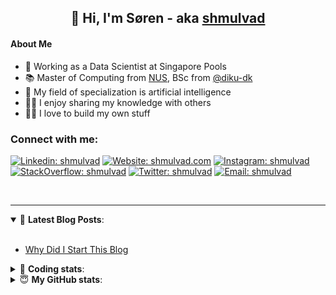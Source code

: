 <h2 align="center">
	👋 Hi, I'm Søren - aka <a href="https://shmulvad.com">shmulvad</a>
</h2>

#### About Me
- 🤖 Working as a Data Scientist at Singapore Pools
- 📚 Master of Computing from [NUS], BSc from [@diku-dk]
- 🧠 My field of specialization is artificial intelligence
- 👨‍🏫 I enjoy sharing my knowledge with others
- 👨‍💻 I love to build my own stuff

### Connect with me:

[![Linkedin: shmulvad](https://img.shields.io/badge/shmulvad-blue?style=flat&logo=Linkedin&logoColor=white)][linkedin]
[![Website: shmulvad.com](https://img.shields.io/badge/shmulvad.com-47CCCC?&style=flat&logo=Google-Chrome&logoColor=white)][website]
[![Instagram: shmulvad](https://img.shields.io/badge/-@shmulvad-purple?style=flat&logo=Instagram&logoColor=white)][instagram]
[![StackOverflow: shmulvad](https://img.shields.io/badge/shmulvad-FE7A16?style=flat&logo=stack-overflow&logoColor=white)][stackOverflow]
[![Twitter: shmulvad](https://img.shields.io/badge/@shmulvad-1ca0f1?style=flat&logo=twitter&logoColor=white)][twitter]
[![Email: shmulvad](https://img.shields.io/badge/shmulvad-D14836?style=flat&logo=gmail&logoColor=white)][mail]

<br />

---

<details open>
 <summary>📕 <b>Latest Blog Posts</b>: </summary>

<br>

<!-- BLOG-POST-LIST:START -->
- [Why Did I Start This Blog](https://shmulvad.com/blog/why-did-start-this-blog)
<!-- BLOG-POST-LIST:END -->

</details>

<!-- --- -->

<details>
 <summary>🤖 <b>Coding stats</b>: </summary>

<br>

NOTE: Doesn't track coding at work or work done in environments such as Jupyter Notebooks.

<!--START_SECTION:waka-->
![Code Time](http://img.shields.io/badge/Code%20Time-2%2C298%20hrs%2015%20mins-blue)

**I'm a Night 🦉** 

```text
🌞 Morning                438 commits         ██░░░░░░░░░░░░░░░░░░░░░░░   09.28 % 
🌆 Daytime                1221 commits        ██████░░░░░░░░░░░░░░░░░░░   25.88 % 
🌃 Evening                1937 commits        ██████████░░░░░░░░░░░░░░░   41.06 % 
🌙 Night                  1122 commits        ██████░░░░░░░░░░░░░░░░░░░   23.78 % 
```


📊 **This Week I Spent My Time On** 

```text
💬 Programming Languages: 
Python                   13 hrs 3 mins       ██████████████████████░░░   86.03 % 
Other                    1 hr 33 mins        ███░░░░░░░░░░░░░░░░░░░░░░   10.25 % 
Markdown                 11 mins             ░░░░░░░░░░░░░░░░░░░░░░░░░   01.28 % 
Text                     11 mins             ░░░░░░░░░░░░░░░░░░░░░░░░░   01.25 % 
HTML                     8 mins              ░░░░░░░░░░░░░░░░░░░░░░░░░   00.92 % 

🔥 Editors: 
VS Code                  13 hrs 46 mins      ███████████████████████░░   90.71 % 
Zsh                      1 hr 11 mins        ██░░░░░░░░░░░░░░░░░░░░░░░   07.88 % 
Sublime Text             12 mins             ░░░░░░░░░░░░░░░░░░░░░░░░░   01.40 % 

🐱‍💻 Projects: 
turbo-main               10 hrs 28 mins      █████████████████░░░░░░░░   68.96 % 
km24-core                1 hr 33 mins        ███░░░░░░░░░░░░░░░░░░░░░░   10.29 % 
Terminal                 47 mins             █░░░░░░░░░░░░░░░░░░░░░░░░   05.17 % 
datapakke-interface      45 mins             █░░░░░░░░░░░░░░░░░░░░░░░░   05.02 % 
overvaagning-admin       38 mins             █░░░░░░░░░░░░░░░░░░░░░░░░   04.23 % 
```


 Last Updated on 13/01/2024 18:40:37 UTC
<!--END_SECTION:waka-->

</details>

<!-- --- -->

<details>
 <summary>😇 <b>My GitHub stats</b>: </summary>

<br>

<img align="left" alt="shmulvad's Github Stats" src="https://github-readme-stats.vercel.app/api?username=shmulvad&show_icons=true&hide_border=true" />

</details>



[website]: https://shmulvad.com
[twitter]: https://twitter.com/shmulvad
[linkedin]: https://linkedin.com/in/shmulvad
[instagram]: https://instagram.com/shmulvad
[stackOverflow]: https://stackoverflow.com/users/9248793/shmulvad
[mail]: mailto:shmulvad@gmail.com
[@diku-dk]: https://github.com/diku-dk
[github]: https://github.com/shmulvad
[NUS]: https://www.nus.edu.sg